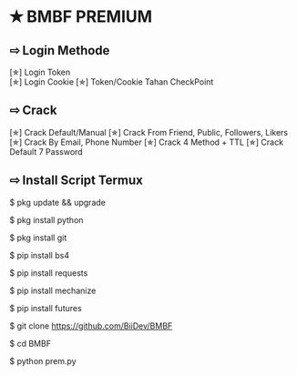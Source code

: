 # ✭ BMBF PREMIUM

## ⇨  Login Methode
[✯] Login Token  
[✯] Login Cookie
[✯] Token/Cookie Tahan CheckPoint

## ⇨  Crack
[✯] Crack Default/Manual
[✯] Crack From Friend, Public, Followers, Likers
[✯] Crack By Email, Phone Number
[✯] Crack 4 Method + TTL
[✯] Crack Default 7 Password  

## ⇨  Install Script Termux

$ pkg update && upgrade  

$ pkg install python  

$ pkg install git  

$ pip install bs4  

$ pip install requests  

$ pip install mechanize  

$ pip install futures  
 
$ git clone https://github.com/BiiDev/BMBF

$ cd BMBF

$ python prem.py  
